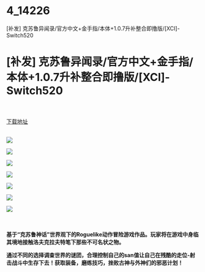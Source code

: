 # 4_14226
[补发] 克苏鲁异闻录/官方中文+金手指/本体+1.0.7升补整合即撸版/[XCI]-Switch520
# [补发] 克苏鲁异闻录/官方中文+金手指/本体+1.0.7升补整合即撸版/[XCI]-Switch520
 <br/></br>
[下载地址](https://www.switch520.cc/article/14226 "下载地址")
<br/></br>

<p><strong><img src="https://www.switch520.cc/muke_img/upload_art_editor_20210524-1_b01bd165b036421c9c8e82711f3bb865.jpg"></strong></p>
<p><strong><img src="https://www.switch520.cc/muke_img/upload_art_editor_20210524-1_5deb9e05f33d49121e3e9ff96df9d410.jpg"></strong></p>
<p><strong><img src="https://www.switch520.cc/muke_img/upload_art_editor_20210524-1_06242455d8d91497dc70c62fbddfea67.jpg"></strong></p>
<p><strong><img src="https://www.switch520.cc/muke_img/upload_art_editor_20210524-1_db2a46d72334052e202835d942c2749b.jpg"></strong></p>
<p><strong><img src="https://www.switch520.cc/muke_img/upload_art_editor_20210524-1_b3bc4cf36b57ffcc3bf95ab2fbcb4c3a.jpg"></strong></p>
<p><strong><img src="https://www.switch520.cc/muke_img/upload_art_editor_20210524-1_e21681ce83bf0e6bd358e1a62c2f1899.jpg"></strong></p>
<p><strong><img src="https://www.switch520.cc/muke_img/upload_art_editor_20210524-1_0c1573a2529c32601d03ab4452c17b8e.jpg">&nbsp;</strong></p>
<p>&nbsp;</p>
<p><strong>基于“克苏鲁神话”世界观下的Roguelike动作冒险游戏作品。玩家将在游戏中身临其境地接触洛夫克拉夫特笔下那些不可名状之物。</strong></p>
<p><strong>通过不同的选择调查世界的谜团，合理控制自己的san值让自己在残酷的走位-射击战斗中生存下去！获取装备，磨练技巧，挫败古神与外神们的邪恶计划！</strong></p>
<p>&nbsp;</p>
<p>&nbsp;</p>
